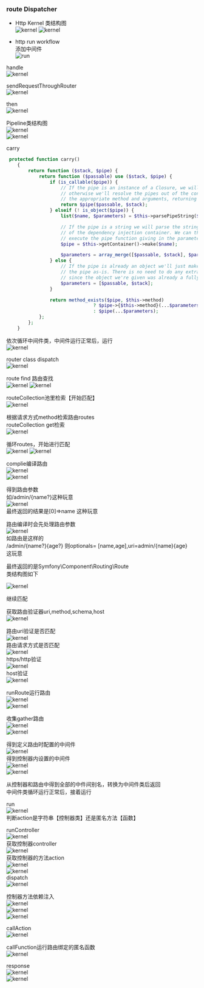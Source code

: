 ### route Dispatcher  
- Http Kernel 类结构图  
![kernel](images/dispatcher/Kernel.png)
![kernel](images/dispatcher/reg5.png)  

- http run workflow  
添加中间件   
![run](images/dispatcher/reg1.png)   

handle  
![kernel](images/dispatcher/reg2.png)   

sendRequestThroughRouter  
![kernel](images/dispatcher/reg3.png)  

then  
![kernel](images/dispatcher/reg4.png)    

Pipeline类结构图  
![kernel](images/dispatcher/Pipeline.png)  
![kernel](images/dispatcher/Pipeline1.png)    

carry   
```php  
 protected function carry()
    {
        return function ($stack, $pipe) {
            return function ($passable) use ($stack, $pipe) {
                if (is_callable($pipe)) {
                    // If the pipe is an instance of a Closure, we will just call it directly but
                    // otherwise we'll resolve the pipes out of the container and call it with
                    // the appropriate method and arguments, returning the results back out.
                    return $pipe($passable, $stack);
                } elseif (! is_object($pipe)) {
                    list($name, $parameters) = $this->parsePipeString($pipe);

                    // If the pipe is a string we will parse the string and resolve the class out
                    // of the dependency injection container. We can then build a callable and
                    // execute the pipe function giving in the parameters that are required.
                    $pipe = $this->getContainer()->make($name);

                    $parameters = array_merge([$passable, $stack], $parameters);
                } else {
                    // If the pipe is already an object we'll just make a callable and pass it to
                    // the pipe as-is. There is no need to do any extra parsing and formatting
                    // since the object we're given was already a fully instantiated object.
                    $parameters = [$passable, $stack];
                }

                return method_exists($pipe, $this->method)
                                ? $pipe->{$this->method}(...$parameters)
                                : $pipe(...$parameters);
            };
        };
    }
```   

依次循环中间件类，中间件运行正常后，运行  
![kernel](images/dispatcher/reg6.png)     

router class dispatch  
![kernel](images/dispatcher/reg7.png)   

route find 路由查找  
![kernel](images/dispatcher/reg8.png) 
![kernel](images/dispatcher/reg9.png)   

routeCollection池里检索【开始匹配】  
![kernel](images/dispatcher/reg10.png)   

根据请求方式method检索路由routes  
routeCollection get检索  
![kernel](images/dispatcher/reg11.png)   

循环routes，开始进行匹配  
![kernel](images/dispatcher/reg12.png) 
![kernel](images/dispatcher/reg13.png)   

complie编译路由  
![kernel](images/dispatcher/reg14.png)  
![kernel](images/dispatcher/reg15.png)    

得到路由参数   
如/admin/{name?}这种玩意  
![kernel](images/dispatcher/reg16.png)   
最终返回的结果是[0]=>name   这种玩意     

路由编译时会先处理路由参数  
![kernel](images/dispatcher/reg17.png)     
如路由是这样的  
/admin/{name?}{age?}  则optionals= [name,age],uri=admin/{name}{age}   
这玩意    

最终返回的是Symfony\Component\Routing\Route   
类结构图如下  

![kernel](images/dispatcher/Route.png)   

继续匹配  

获取路由验证器uri,method,schema,host  
![kernel](images/dispatcher/reg18.png)     

路由uri验证是否匹配  
![kernel](images/dispatcher/uri.png)   
路由请求方式是否匹配  
![kernel](images/dispatcher/method.png)    
https/http验证  
![kernel](images/dispatcher/schema.png)   
host验证  
![kernel](images/dispatcher/host.png)        

runRoute运行路由  
![kernel](images/dispatcher/runRoute.png)     
![kernel](images/dispatcher/runRoute1.png)       

收集gather路由  
![kernel](images/dispatcher/gatherRoute.png)  
![kernel](images/dispatcher/route2.png)    

得到定义路由时配置的中间件  
![kernel](images/dispatcher/middleware.png)    
得到控制器内设置的中间件  
![kernel](images/dispatcher/actionMiddleware.png)  
![kernel](images/dispatcher/actionMiddleware1.png)    

从控制器和路由中得到全部的中件间别名，转换为中间件类后返回  
中间件类循环运行正常后，接着运行  

run  
![kernel](images/dispatcher/run1.png)  
判断action是字符串【控制器类】还是匿名方法【函数】  

runController   
![kernel](images/dispatcher/run2.png)    
获取控制器controller   
![kernel](images/dispatcher/controller.png)   
获取控制器的方法action  
![kernel](images/dispatcher/action1.png)   
![kernel](images/dispatcher/action2.png)     
dispatch  
![kernel](images/dispatcher/dispatch1.png)   

控制器方法依赖注入  
![kernel](images/dispatcher/action3.png)    
![kernel](images/dispatcher/action4.png)    
![kernel](images/dispatcher/action5.png)     

callAction  
![kernel](images/dispatcher/call.png)    

callFunction运行路由绑定的匿名函数  
![kernel](images/dispatcher/call1.png)     

response   
![kernel](images/dispatcher/response1.png)   
![kernel](images/dispatcher/response2.png)   
